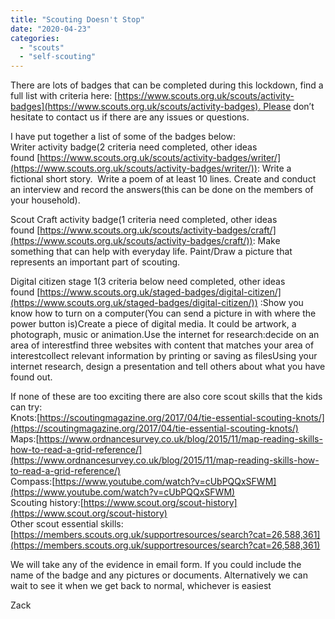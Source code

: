 ```yaml
---
title: "Scouting Doesn't Stop"
date: "2020-04-23"
categories: 
  - "scouts"
  - "self-scouting"
---
```


There are lots of badges that can be completed during this lockdown, find a full list with criteria here: [https://www.scouts.org.uk/scouts/activity-badges](https://www.scouts.org.uk/scouts/activity-badges). Please don’t hesitate to contact us if there are any issues or questions.

  
I have put together a list of some of the badges below:   
Writer activity badge(2 criteria need completed, other ideas found [https://www.scouts.org.uk/scouts/activity-badges/writer/](https://www.scouts.org.uk/scouts/activity-badges/writer/)): Write a fictional short story.  Write a poem of at least 10 lines. Create and conduct an interview and record the answers(this can be done on the members of your household).

  
Scout Craft activity badge(1 criteria need completed, other ideas found [https://www.scouts.org.uk/scouts/activity-badges/craft/](https://www.scouts.org.uk/scouts/activity-badges/craft/)): Make something that can help with everyday life. Paint/Draw a picture that represents an important part of scouting.

  
Digital citizen stage 1(3 criteria below need completed, other ideas found [https://www.scouts.org.uk/staged-badges/digital-citizen/](https://www.scouts.org.uk/staged-badges/digital-citizen/)) :Show you know how to turn on a computer(You can send a picture in with where the power button is)Create a piece of digital media. It could be artwork, a photograph, music or animation.Use the internet for research:decide on an area of interestfind three websites with content that matches your area of interestcollect relevant information by printing or saving as filesUsing your internet research, design a presentation and tell others about what you have found out.

  
If none of these are too exciting there are also core scout skills that the kids can try:  
Knots:[https://scoutingmagazine.org/2017/04/tie-essential-scouting-knots/](https://scoutingmagazine.org/2017/04/tie-essential-scouting-knots/)  
Maps:[https://www.ordnancesurvey.co.uk/blog/2015/11/map-reading-skills-how-to-read-a-grid-reference/](https://www.ordnancesurvey.co.uk/blog/2015/11/map-reading-skills-how-to-read-a-grid-reference/)  
Compass:[https://www.youtube.com/watch?v=cUbPQQxSFWM](https://www.youtube.com/watch?v=cUbPQQxSFWM)  
Scouting history:[https://www.scout.org/scout-history](https://www.scout.org/scout-history)  
Other scout essential skills:[https://members.scouts.org.uk/supportresources/search?cat=26,588,361](https://members.scouts.org.uk/supportresources/search?cat=26,588,361)

  
We will take any of the evidence in email form. If you could include the name of the badge and any pictures or documents. Alternatively we can wait to see it when we get back to normal, whichever is easiest 

Zack
